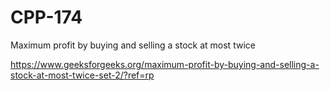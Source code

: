 # CPP-174
Maximum profit by buying and selling a stock at most twice 






https://www.geeksforgeeks.org/maximum-profit-by-buying-and-selling-a-stock-at-most-twice-set-2/?ref=rp
